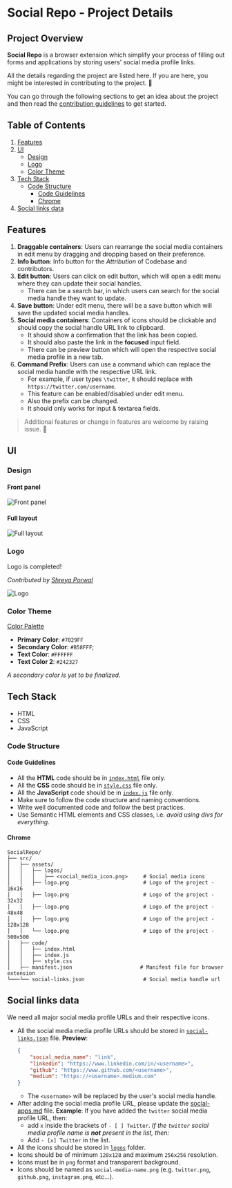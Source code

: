 # Social Repo - Project Details

## Project Overview

**Social Repo** is a browser extension which simplify your process of filling out forms and applications by storing users' social media profile links.

All the details regarding the project are listed here.
If you are here, you might be interested in contributing to the project. 🎉

You can go through the following sections to get an idea about the project and then read the [contribution guidelines](CONTRIBUTING) to get started.

## Table of Contents

1. [Features](#features)
2. [UI](#ui)
    - [Design](#design)
    - [Logo](#logo)
    - [Color Theme](#color-theme)
3. [Tech Stack](#tech-stack)
    - [Code Structure](#code-structure)
        - [Code Guidelines](#code-guidelines)
        - [Chrome](#chrome)
4. [Social links data](#social-links-data)

## Features

<!-- As seen in [layout](#full-layout), the features are as follows: -->

1. **Draggable containers**: Users can rearrange the social media containers in edit menu by dragging and dropping based on their preference.
2. **Info button**: Info button for the _Attribution_ of Codebase and contributors.
3. **Edit button**: Users can click on edit button, which will open a edit menu where they can update their social handles.
    - There can be a search bar, in which users can search for the social media handle they want to update.
4. **Save button**: Under edit menu, there will be a save button which will save the updated social media handles.
5. **Social media containers**: Containers of icons should be clickable and should copy the social handle URL link to clipboard.
    - It should show a confirmation that the link has been copied.
    - It should also paste the link in the **focused** input field.
    - There can be preview button which will open the respective social media profile in a new tab.
6. **Command Prefix**: Users can use a command which can replace the social media handle with the respective URL link.
    - For example, if user types `\twitter`, it should replace with `https://twitter.com/username`.
    - This feature can be enabled/disabled under edit menu.
    - Also the prefix can be changed.
    - It should only works for input & textarea fields.

> Additional features or change in features are welcome by raising issue. 🤗

## UI

### Design

#### Front panel

![Front panel](../../design/Front%20Panel.jpg)

#### Full layout

![Full layout](../../design/Social%20Repo.jpg)

### Logo

Logo is completed!

_Contributed by [Shreya Porwal](https://github.com/porwalshreyaa)_

![Logo](../../src/assets/logo.png)

### Color Theme

[Color Palette](https://coolors.co/ffffff-9662ff-8c52ff-7029ff)

-   **Primary Color**: `#7029FF`
-   **Secondary Color**: `#B58FFF`;
-   **Text Color**: `#FFFFFF`
-   **Text Color 2**: `#242327`

_A secondary color is yet to be finalized_.

## Tech Stack

-   HTML
-   CSS
-   JavaScript

### Code Structure

#### Code Guidelines

-   All the **HTML** code should be in [`index.html`](../../src/code/index.html) file only.
-   All the **CSS** code should be in [`style.css`](../../src/code/style.css) file only.
-   All the **JavaScript** code should be in [`index.js`](../../src/code/index.js) file only.
-   Make sure to follow the code structure and naming conventions.
-   Write well documented code and follow the best practices.
-   Use Semantic HTML elements and CSS classes, i.e. _avoid using divs for everything_.

#### Chrome

```
SocialRepo/
├── src/
│   ├── assets/
│   │   ├── logos/
│   │   │   ├── <social_media_icon.png>     # Social media icons
│   │   ├── logo.png                        # Logo of the project - 16x16
│   │   ├── logo.png                        # Logo of the project - 32x32
│   │   ├── logo.png                        # Logo of the project - 48x48
│   │   ├── logo.png                        # Logo of the project - 128x128
│   │   └── logo.png                        # Logo of the project - 500x500
│   ├── code/
│   │   ├── index.html
│   │   ├── index.js
│   │   ├── style.css
│   ├── manifest.json                      # Manifest file for browser extension
└───└── social-links.json                   # Social media handle url
```

## Social links data

We need all major social media profile URLs and their respective icons.

-   All the social media media profile URLs should be stored in [`social-links.json`](../../src/social-links.json) file.
    **Preview**:
    ```json
    {
        "social_media_name": "link",
        "linkedin": "https://www.linkedin.com/in/<username>",
        "github": "https://www.github.com/<username>",
        "medium": "https://<username>.medium.com"
    }
    ```
    -   The `<username>` will be replaced by the user's social media handle.
-   After adding the social media profile URL, please update the [social-apps.md](./social-apps.md) file.
    **Example**:
    If you have added the `twitter` social media profile URL, then:
    -   add `x` inside the brackets of `- [ ] Twitter`.
        _If the `twitter` social media profile name is **not** present in the list, then:_
    -   Add `- [x] Twitter` in the list.
-   All the icons should be stored in [`logos`](../../src/assets/logos/) folder.
-   Icons should be of minimum `128x128` and maximum `256x256` resolution.
-   Icons must be in `png` format and transparent background.
-   Icons should be named as `social-media-name.png` (e.g. `twitter.png`, `github.png`, `instagram.png`, etc...).
